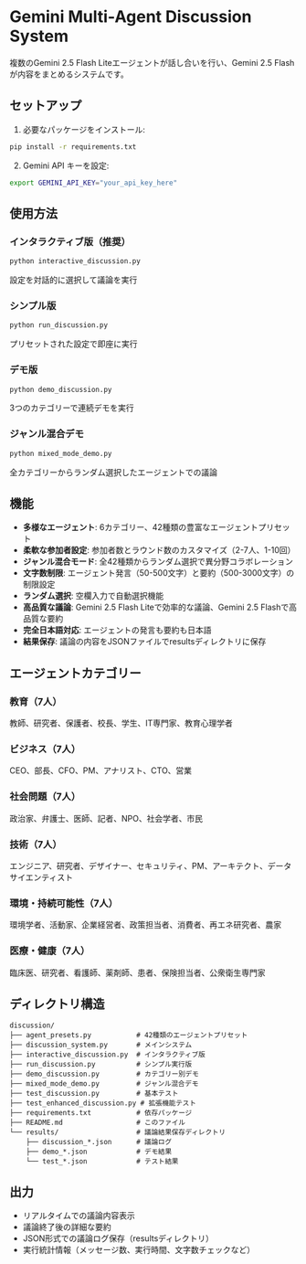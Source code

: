 # Gemini Multi-Agent Discussion System

複数のGemini 2.5 Flash Liteエージェントが話し合いを行い、Gemini 2.5 Flashが内容をまとめるシステムです。

## セットアップ

1. 必要なパッケージをインストール:
```bash
pip install -r requirements.txt
```

2. Gemini API キーを設定:
```bash
export GEMINI_API_KEY="your_api_key_here"
```

## 使用方法

### インタラクティブ版（推奨）
```bash
python interactive_discussion.py
```
設定を対話的に選択して議論を実行

### シンプル版
```bash
python run_discussion.py
```
プリセットされた設定で即座に実行

### デモ版
```bash
python demo_discussion.py
```
3つのカテゴリーで連続デモを実行

### ジャンル混合デモ
```bash
python mixed_mode_demo.py
```
全カテゴリーからランダム選択したエージェントでの議論

## 機能

- **多様なエージェント**: 6カテゴリー、42種類の豊富なエージェントプリセット
- **柔軟な参加者設定**: 参加者数とラウンド数のカスタマイズ（2-7人、1-10回）
- **ジャンル混合モード**: 全42種類からランダム選択で異分野コラボレーション
- **文字数制限**: エージェント発言（50-500文字）と要約（500-3000文字）の制限設定
- **ランダム選択**: 空欄入力で自動選択機能
- **高品質な議論**: Gemini 2.5 Flash Liteで効率的な議論、Gemini 2.5 Flashで高品質な要約
- **完全日本語対応**: エージェントの発言も要約も日本語
- **結果保存**: 議論の内容をJSONファイルでresultsディレクトリに保存

## エージェントカテゴリー

### 教育（7人）
教師、研究者、保護者、校長、学生、IT専門家、教育心理学者

### ビジネス（7人）  
CEO、部長、CFO、PM、アナリスト、CTO、営業

### 社会問題（7人）
政治家、弁護士、医師、記者、NPO、社会学者、市民

### 技術（7人）
エンジニア、研究者、デザイナー、セキュリティ、PM、アーキテクト、データサイエンティスト

### 環境・持続可能性（7人）
環境学者、活動家、企業経営者、政策担当者、消費者、再エネ研究者、農家

### 医療・健康（7人）
臨床医、研究者、看護師、薬剤師、患者、保険担当者、公衆衛生専門家

## ディレクトリ構造

```
discussion/
├── agent_presets.py           # 42種類のエージェントプリセット
├── discussion_system.py       # メインシステム
├── interactive_discussion.py  # インタラクティブ版
├── run_discussion.py          # シンプル実行版
├── demo_discussion.py         # カテゴリー別デモ
├── mixed_mode_demo.py         # ジャンル混合デモ
├── test_discussion.py         # 基本テスト
├── test_enhanced_discussion.py # 拡張機能テスト
├── requirements.txt           # 依存パッケージ
├── README.md                  # このファイル
└── results/                   # 議論結果保存ディレクトリ
    ├── discussion_*.json      # 議論ログ
    ├── demo_*.json            # デモ結果
    └── test_*.json            # テスト結果
```

## 出力

- リアルタイムでの議論内容表示
- 議論終了後の詳細な要約
- JSON形式での議論ログ保存（resultsディレクトリ）
- 実行統計情報（メッセージ数、実行時間、文字数チェックなど）